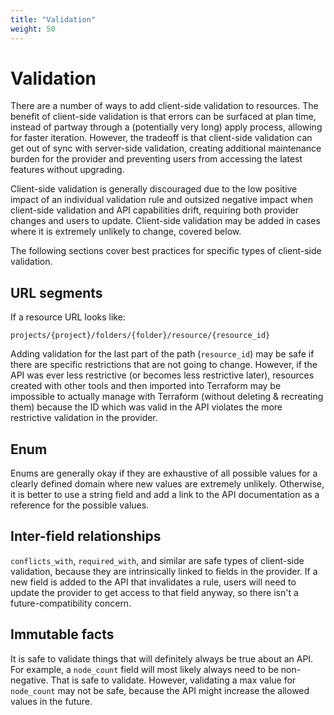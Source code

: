```yaml
---
title: "Validation"
weight: 50
---
```


# Validation

There are a number of ways to add client-side validation to resources. The benefit of client-side validation is that errors can be surfaced at plan time, instead of partway through a (potentially very long) apply process, allowing for faster iteration. However, the tradeoff is that client-side validation can get out of sync with server-side validation, creating additional maintenance burden for the provider and preventing users from accessing the latest features without upgrading.

Client-side validation is generally discouraged due to the low positive impact of an individual validation rule and outsized negative impact when client-side validation and API capabilities drift, requiring both provider changes and users to update. Client-side validation may be added in cases where it is extremely unlikely to change, covered below.

The following sections cover best practices for specific types of client-side validation.

## URL segments

If a resource URL looks like:

```
projects/{project}/folders/{folder}/resource/{resource_id}
```

Adding validation for the last part of the path (`resource_id`) may be safe if there are specific restrictions that are not going to change. However, if the API was ever less restrictive (or becomes less restrictive later), resources created with other tools and then imported into Terraform may be impossible to actually manage with Terraform (without deleting & recreating them) because the ID which was valid in the API violates the more restrictive validation in the provider.

## Enum

Enums are generally okay if they are exhaustive of all possible values for a clearly defined domain where new values are extremely unlikely. Otherwise, it is better to use a string field and add a link to the API documentation as a reference for the possible values.

## Inter-field relationships

`conflicts_with`, `required_with`, and similar are safe types of client-side validation, because they are intrinsically linked to fields in the provider. If a new field is added to the API that invalidates a rule, users will need to update the provider to get access to that field anyway, so there isn't a future-compatibility concern.

## Immutable facts

It is safe to validate things that will definitely always be true about an API. For example, a `node_count` field will most likely always need to be non-negative. That is safe to validate. However, validating a max value for `node_count` may not be safe, because the API might increase the allowed values in the future.
